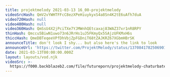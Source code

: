 ```yaml
---
title: projektmelody 2021-03-13 16_00-projektmelody
videoSrcHash: QmV2vYWHTFFcC8ezXPeHiuykyxS4a8Sn4K2tE6uAfh7duA
video720Hash: null
video480Hash: null
video360Hash: QmSsU4X2jPciTXe7YJMWnhQEtcaxaj83WAZ37xr1nR8RPY
thinHash: Qmccu5BiwN1uwo73n6JRrHs1uJ5FKmyQx5SAjzUFKMxH6s
thiccHash: QmeDBTeqeeVPfDhVbjZpFGDniT68tZAJKRZ67XGbmHBrSK
announceTitle: don't look I shy... but also here's the link to look
announceUrl: 'https://twitter.com/ProjektMelody/status/1370841782506901516'
date: 2021-03-13T00:00:00.000Z
layout: layouts/vod.njk
videoSrc: >-
  https://f000.backblazeb2.com/file/futureporn/projektmelody-chaturbate-2021-03-13.mp4
---
```


